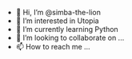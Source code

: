 - 👋 Hi, I’m @simba-the-lion
- 👀 I’m interested in Utopia
- 🌱 I’m currently learning Python
- 💞️ I’m looking to collaborate on ...
- 📫 How to reach me ...

<!---
simba-the-lion/simba-the-lion is a ✨ special ✨ repository because its `README.md` (this file) appears on your GitHub profile.
You can click the Preview link to take a look at your changes.
--->
